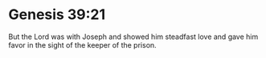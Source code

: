 # Genesis 39:21

But the Lord was with Joseph and showed him steadfast love and gave him favor in the sight of the keeper of the prison.
